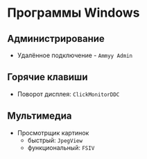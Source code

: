# Программы Windows

## Администрирование

- Удалённое подключение - `Ammyy Admin`

## Горячие клавиши

- Поворот дисплея: `ClickMonitorDDC`

## Мультимедиа

- Просмотрщик картинок
  - быстрый: `JpegView`
  - функциональный: `FSIV`